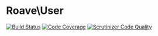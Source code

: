 Roave\User
==========
[![Build Status](https://travis-ci.org/Roave/UserCore.svg)](https://travis-ci.org/Roave/UserCore)
[![Code Coverage](https://scrutinizer-ci.com/g/Roave/UserCore/badges/coverage.png?b=master)](https://scrutinizer-ci.com/g/Roave/UserCore/?branch=master)
[![Scrutinizer Code Quality](https://scrutinizer-ci.com/g/Roave/UserCore/badges/quality-score.png?b=master)](https://scrutinizer-ci.com/g/Roave/UserCore/?branch=master)
